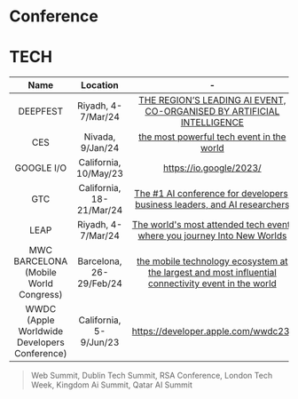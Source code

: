 # Conference

# TECH
Name|Location|-
:-:|:-:|:-:
DEEPFEST|Riyadh, 4-7/Mar/24|[THE REGION’S LEADING AI EVENT, CO-ORGANISED BY ARTIFICIAL INTELLIGENCE](https://deepfest.com/)
CES|Nivada, 9/Jan/24|[the most powerful tech event in the world](https://www.ces.tech/)
GOOGLE I/O|California, 10/May/23|https://io.google/2023/
GTC|California, 18-21/Mar/24|[The #1 AI conference for developers, business leaders, and AI researchers](https://www.nvidia.com/gtc/)
LEAP|Riyadh, 4-7/Mar/24|[The world's most attended tech event, where you journey Into New Worlds](https://onegiantleap.com/)
MWC BARCELONA (Mobile World Congress)|Barcelona, 26-29/Feb/24|[the mobile technology ecosystem at the largest and most influential connectivity event in the world](https://www.mwcbarcelona.com/)
WWDC (Apple Worldwide Developers Conference)|California, 5-9/Jun/23|https://developer.apple.com/wwdc23/
> Web Summit, Dublin Tech Summit, RSA Conference, London Tech Week, Kingdom Ai Summit, Qatar AI Summit

